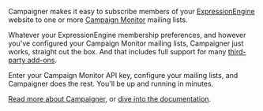 Campaigner makes it easy to subscribe members of your [ExpressionEngine][ee]
website to one or more [Campaign Monitor][cm] mailing lists.

Whatever your ExpressionEngine membership preferences, and however you've
configured your Campaign Monitor mailing lists, Campaigner just works, straight
out the box. And that includes full support for many
[third-party add-ons][docs_thirdparty].

Enter your Campaign Monitor API key, configure your mailing lists, and
Campaigner does the rest. You'll be up and running in minutes.

[Read more about Campaigner][overview], or [dive into the documentation][docs].

[cm]: http://campaignmonitor.com/ "Bonza"
[docs]: https://github.com/experience/campaigner.ee_addon/wiki/_pages "Read the Campaigner documentation"
[docs_thirdparty]: https://github.com/experience/campaigner.ee_addon/wiki/Third-Party-Add-ons "Full details of Campaigner's compatibility with third-party add-ons"
[ee]: http://expressionengine.com/ "ExpressionEngine is the choice of top designers and web professionals, apparently."
[overview]: https://github.com/experience/campaigner.ee_addon/wiki/Home "Find out more about Campaigner"
